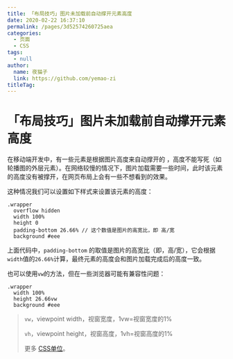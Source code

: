 ```yaml
---
title: 「布局技巧」图片未加载前自动撑开元素高度
date: 2020-02-22 16:37:10
permalink: /pages/3d52574260725aea
categories: 
  - 页面
  - CSS
tags: 
  - null
author: 
  name: 夜猫子
  link: https://github.com/yemao-zi
titleTag: 
---
```

# 「布局技巧」图片未加载前自动撑开元素高度

在移动端开发中，有一些元素是根据图片高度来自动撑开的 ，高度不能写死（如轮播图的外层元素）。在网络较慢的情况下，图片加载需要一些时间，此时该元素的高度没有被撑开，在网页布局上会有一些不想看到的效果。
<!-- more -->
这种情况我们可以设置如下样式来设置该元素的高度：

```stylus
.wrapper
  overflow hidden
  width 100%
  height 0
  padding-bottom 26.66% // 这个数值是图片的高宽比，即 高/宽
  background #eee
```

上面代码中，`padding-bottom` 的取值是图片的高宽比（即，高/宽），它会根据 `width`值的`26.66%`计算，最终元素的高度会和图片加载完成后的高度一致。



也可以使用`vw`的方法，但在一些浏览器可能有兼容性问题：

```stylus
.wrapper
  width 100%
  height 26.66vw
  background #eee
```

> `vw`，viewpoint width，视窗宽度，1vw=视窗宽度的1%
>
>`vh`，viewpoint height，视窗高度，1vh=视窗高度的1%
>
>更多 [CSS单位](https://www.runoob.com/cssref/css-units.html)。

